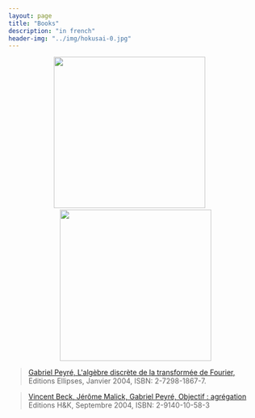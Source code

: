 ```yaml
---
layout: page
title: "Books"
description: "in french"
header-img: "../img/hokusai-0.jpg"
---
```


<p align="center">
<a href="http://www.cmap.polytechnique.fr/~peyre/adtf/"><img src="../img/book-adtf.jpg" height="300"/></a> &nbsp; &nbsp; &nbsp;
<a href="http://www.h-k.fr/publications/objectif-agregation"><img src="../img/book-oa.jpg" height="300px"/></a>
</p>
	
> [Gabriel Peyré, L'algèbre discrète de la transformée de Fourier,](http://www.cmap.polytechnique.fr/~peyre/adtf/)
> Editions Ellipses, Janvier 2004, ISBN: 2-7298-1867-7. 

> [Vincent Beck, Jérôme Malick, Gabriel Peyré, Objectif : agrégation](http://www.h-k.fr/publications/objectif-agregation)
> Editions H&K, Septembre 2004, ISBN: 2-9140-10-58-3

